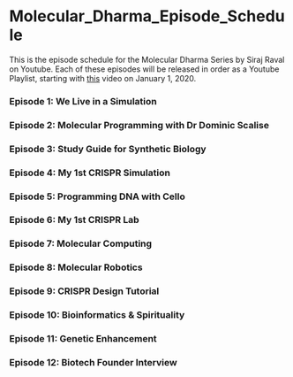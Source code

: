 # Molecular_Dharma_Episode_Schedule
This is the episode schedule for the Molecular Dharma Series by Siraj Raval on Youtube. Each of these episodes will be released in order as a Youtube Playlist, starting with [this](https://youtu.be/vu8ZsKK6AWA) video on January 1, 2020. 

### Episode 1: We Live in a Simulation

### Episode 2: Molecular Programming with Dr Dominic Scalise

### Episode 3: Study Guide for Synthetic Biology

### Episode 4: My 1st CRISPR Simulation

### Episode 5: Programming DNA with Cello

### Episode 6: My 1st CRISPR Lab 

### Episode 7: Molecular Computing

### Episode 8: Molecular Robotics

### Episode 9: CRISPR Design Tutorial

### Episode 10: Bioinformatics & Spirituality

### Episode 11: Genetic Enhancement

### Episode 12: Biotech Founder Interview
